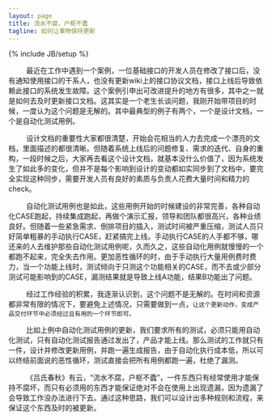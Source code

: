 ```yaml
---
layout: page
title: 流水不腐，户枢不蠹
tagline: 如何让事物保持更新
---
```

{% include JB/setup %}

&ensp;&emsp;&emsp;最近在工作中遇到一个案例，一位基础接口的开发人员在修改了接口后，没有通知使用接口的干系人，也没有更新wiki上的接口协议文档，接口上线后导致依赖此接口的系统发生故障。这个案例引申出可改进提升的地方有很多，其中之一就是如何去及时更新接口文档。这其实是一个老生长谈问题，我刚开始带项目的时候，一度认为这个问题是无解的。其中最典型的例子有两个，一个是设计文档，一个是自动化测试用例。
 
&ensp;&emsp;&emsp;设计文档的重要性大家都很清楚，开始会花相当的人力去完成一个漂亮的文档，里面描述的都很清晰。但随着系统上线后的问题修复、需求的迭代、自身的重构，一段时候之后，大家再去看这个设计文档，就基本没什么价值了，因为系统发生了如此多的变化，但并不是每个影响到设计的变动都如实同步到了文档中，要完全实现这种同步，需要开发人员有良好的素质与负责人花费大量时间和精力的check。

&ensp;&emsp;&emsp;自动化测试用例也是如此，这些用例开始的时候建设的非常完善，各种自动化CASE跑起，持续集成跑起，再做个演示汇报，领导和团队都很高兴，各种业绩良好。但随着一些紧急需求、倒排项目的插入，测试时间被严重压缩，测试人员只好简单粗暴的手动执行CASE，赶紧搞完上线。手动执行CASE的人手都不够，哪还来的人去维护那些自动化测试用例呢，久而久之，这些自动化用例就慢慢的一个都跑不起来，完全失去作用。更加恶性循环的时，由于手动执行大量用例费时费力，当一个功能上线时，测试倾向于只测这个功能相关的CASE，而不去或少部分测试可能影响到的CASE，漏测结果就是导致上线A功能，结果B功能出了问题。

&ensp;&emsp;&emsp;经过工作经验的积累，我逐渐认识到，这个问题不是无解的。在时间和资源都非常有限的情况下，要避免上述情况，只需要做到一点，`让这个更新动作，变成产品交付环节中必须经过且有用的一个环节即可。`

&ensp;&emsp;&emsp;比如上例中自动化测试用例的更新，我们要求所有的测试，必须只能用自动化测试，只有自动化测试报告通过发出了，产品才能上线。那么测试的工作就只有一件，设计并修改更新用例，并跑一遍生成报告，由于自动化执行成本低，所以可以终结前面说的恶性循环，测试直接会把所有用例都跑一遍，杜绝了漏测。

&ensp;&emsp;&emsp;《吕氏春秋》有云，“流水不腐，户枢不蠹”，一件东西只有经常使用才能保持不腐坏，而只有必须用的东西才能保证绝对不会在使用上出现遗漏，因为遗漏了会导致工作没办法进行下去。通过这种思路，我们可以设计出多种规则和流程，来保证这个东西及时的被更新。
